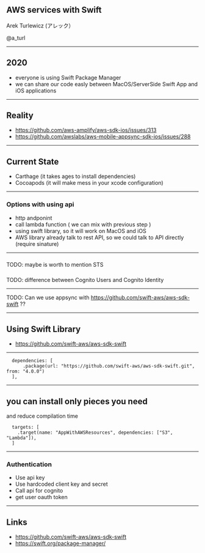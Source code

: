 ## AWS services with Swift

Arek Turlewicz
(アレック）

@a_turl

---

## 2020

  - everyone is using Swift Package Manager
  - we can share our code easly between MacOS/ServerSide Swift App and iOS applications

---

## Reality

  - https://github.com/aws-amplify/aws-sdk-ios/issues/313
  - https://github.com/awslabs/aws-mobile-appsync-sdk-ios/issues/288

---

## Current State

  - Carthage (it takes ages to install dependencies)
  - Cocoapods (it will make mess in your xcode configuration)

---

### Options with using api

  - http andponint
  - call lambda function ( we can mix with previous step )
  - using swift library, so it will work on MacOS and iOS
  - AWS library already talk to rest API, so we could talk to API directly
  (require sinature)

---

###

  TODO: maybe is worth to mention STS


###

  TODO: difference between Cognito Users and Cognito Identity

---

 TODO: Can we use appsync with https://github.com/swift-aws/aws-sdk-swift ??

---


## Using Swift Library

  - https://github.com/swift-aws/aws-sdk-swift

---

  ```
    dependencies: [
        .package(url: "https://github.com/swift-aws/aws-sdk-swift.git", from: "4.0.0")
    ],
  ```

---

## you can install only pieces you need

  and reduce compilation time

  ```
    targets: [
      .target(name: "AppWithAWSResources", dependencies: ["S3", "Lambda"]),
    ]
  ```

---

### Authentication

  - Use api key
  - Use hardcoded client key and secret
  - Call api for cognito
  - get user oauth token

---

## Links

- https://github.com/swift-aws/aws-sdk-swift
- https://swift.org/package-manager/
